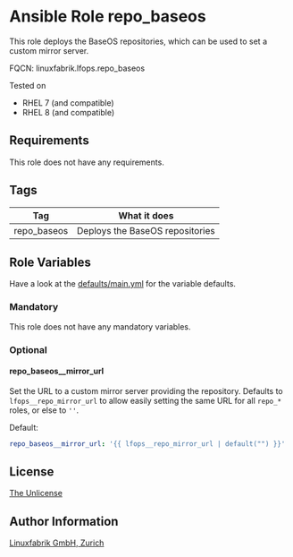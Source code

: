 # Ansible Role repo_baseos

This role deploys the BaseOS repositories, which can be used to set a custom mirror server.

FQCN: linuxfabrik.lfops.repo_baseos

Tested on

* RHEL 7 (and compatible)
* RHEL 8 (and compatible)


## Requirements

This role does not have any requirements.


## Tags

| Tag         | What it does                    |
| ---         | ------------                    |
| repo_baseos | Deploys the BaseOS repositories |


## Role Variables

Have a look at the [defaults/main.yml](https://github.com/Linuxfabrik/lfops/blob/main/roles/repo_baseos/defaults/main.yml) for the variable defaults.


### Mandatory

This role does not have any mandatory variables.


### Optional

#### repo_baseos__mirror_url

Set the URL to a custom mirror server providing the repository. Defaults to `lfops__repo_mirror_url` to allow easily setting the same URL for all `repo_*` roles, or else to `''`.

Default:
```yaml
repo_baseos__mirror_url: '{{ lfops__repo_mirror_url | default("") }}'
```


## License

[The Unlicense](https://unlicense.org/)


## Author Information

[Linuxfabrik GmbH, Zurich](https://www.linuxfabrik.ch)
